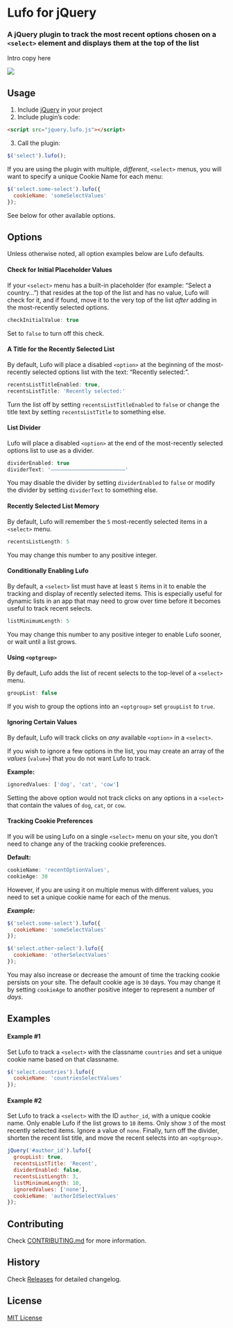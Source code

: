 # Lufo for jQuery
### A jQuery plugin to track the most recent options chosen on a `<select>` element and displays them at the top of the list

Intro copy here

![](https://github.com/highrisehq/lufo/blob/master/demo.png?raw=true)

## Usage

1. Include [jQuery](http://jquery.com) in your project
2. Include plugin’s code:

  ```html
  <script src="jquery.lufo.js"></script>
  ```

3. Call the plugin:

  ```javascript
  $('select').lufo();
  ```
  
  If you are using the plugin with multiple, _different_, `<select>` menus, you will want to specify a unique Cookie Name for each menu:
  
  ```javascript
  $('select.some-select').lufo({
    cookieName: 'someSelectValues'
  });
  ```
  
  See below for other available options.

## Options

Unless otherwise noted, all option examples below are Lufo defaults.

#### Check for Initial Placeholder Values
If your `<select>` menu has a built-in placeholder (for example: “Select a country…”) that resides at the top of the list and has no value, Lufo will check for it, and if found, move it to the very top of the list _after_ adding in the most-recently selected options.

```javascript
checkInitialValue: true
```

Set to `false` to turn off this check.

#### A Title for the Recently Selected List
By default, Lufo will place a disabled `<option>` at the beginning of the most-recently selected options list with the text: “Recently selected:”.

```javascript
recentsListTitleEnabled: true,
recentsListTitle: 'Recently selected:'
```

Turn the list off by setting `recentsListTitleEnabled` to `false` or change the title text by setting `recentsListTitle` to something else.

#### List Divider
Lufo will place a disabled `<option>` at the end of the most-recently selected options list to use as a divider.

```javascript
dividerEnabled: true
dividerText: '––––––––––––––––––––––––'
```

You may disable the divider by setting `dividerEnabled` to `false` or modify the divider by setting `dividerText` to something else.

#### Recently Selected List Memory
By default, Lufo will remember the `5` most-recently selected items in a `<select>` menu.

```javascript
recentsListLength: 5
```

You may change this number to any positive integer.

#### Conditionally Enabling Lufo
By default, a `<select>` list must have at least `5` items in it to enable the tracking and display of recently selected items. This is especially useful for dynamic lists in an app that may need to grow over time before it becomes useful to track recent selects.

```javascript
listMinimumLength: 5
```

You may change this number to any positive integer to enable Lufo sooner, or wait until a list grows.

#### Using `<optgroup>`
By default, Lufo adds the list of recent selects to the top-level of a `<select>` menu.

```javascript
groupList: false
```

If you wish to group the options into an `<optgroup>` set `groupList` to `true`.

#### Ignoring Certain Values
By default, Lufo will track clicks on _any_ available `<option>` in a `<select>`.

If you wish to ignore a few options in the list, you may create an array of the _values_ (`value=`) that you do not want Lufo to track.

**Example:**

```javascript
ignoredValues: ['dog', 'cat', 'cow']
```

Setting the above option would not track clicks on any options in a `<select>` that contain the values of `dog`, `cat`, or `cow`.

#### Tracking Cookie Preferences
If you will be using Lufo on a single `<select>` menu on your site, you don’t need to change any of the tracking cookie preferences.

**Default:**

```javascript
cookieName: 'recentOptionValues',
cookieAge: 30
```

However, if you are using it on multiple menus with different values, you need to set a unique cookie name for each of the menus.

***Example:***

```javascript
$('select.some-select').lufo({
  cookieName: 'someSelectValues'
});

$('select.other-select').lufo({
  cookieName: 'otherSelectValues'
});
```

You may also increase or decrease the amount of time the tracking cookie persists on your site. The default cookie age is `30` days. You may change it by setting `cookieAge` to another positive integer to represent a number of _days_.

## Examples

#### Example #1
Set Lufo to track a `<select>` with the classname `countries` and set a unique cookie name based on that classname.

```javascript
$('select.countries').lufo({
  cookieName: 'countriesSelectValues'
});
```

#### Example #2
Set Lufo to track a `<select>` with the ID `author_id`, with a unique cookie name. Only enable Lufo if the list grows to `10` items. Only show `3` of the most recently selected items. Ignore a value of `none`. Finally, turn off the divider, shorten the recent list title, and move the recent selects into an `<optgroup`>.

```javascript
jQuery('#author_id').lufo({
  groupList: true,
  recentsListTitle: 'Recent',
  dividerEnabled: false,
  recentsListLength: 3,
  listMinimumLength: 10,
  ignoredValues: ['none'],
  cookieName: 'authorIdSelectValues'
});
```

## Contributing

Check [CONTRIBUTING.md](https://github.com/highrisehq/lufo/blob/master/CONTRIBUTING.md) for more information.

## History

Check [Releases](https://github.com/jquery-boilerplate/jquery-boilerplate/releases) for detailed changelog.

## License

[MIT License](https://github.com/highrisehq/lufo/blob/master/LICENSE.md)
